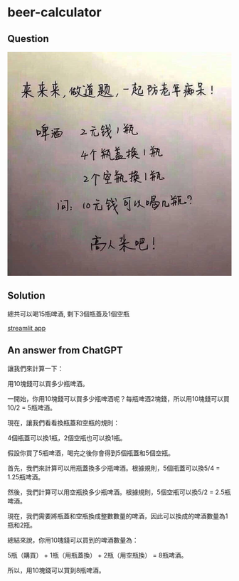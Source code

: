 # beer-calculator
## Question
![question](question.jpg)

## Solution
總共可以喝15瓶啤酒, 剩下3個瓶蓋及1個空瓶

[streamlit app](https://beer-calculator.streamlit.app/)

## An answer from ChatGPT 
讓我們來計算一下：

用10塊錢可以買多少瓶啤酒。

一開始，你用10塊錢可以買多少瓶啤酒呢？每瓶啤酒2塊錢，所以用10塊錢可以買10/2 = 5瓶啤酒。

現在，讓我們看看換瓶蓋和空瓶的規則：

4個瓶蓋可以換1瓶，2個空瓶也可以換1瓶。

假設你買了5瓶啤酒，喝完之後你會得到5個瓶蓋和5個空瓶。

首先，我們來計算可以用瓶蓋換多少瓶啤酒。根據規則，5個瓶蓋可以換5/4 = 1.25瓶啤酒。

然後，我們計算可以用空瓶換多少瓶啤酒。根據規則，5個空瓶可以換5/2 = 2.5瓶啤酒。

現在，我們需要將瓶蓋和空瓶換成整數數量的啤酒，因此可以換成的啤酒數量為1瓶和2瓶。

總結來說，你用10塊錢可以買到的啤酒數量為：

5瓶（購買） + 1瓶（用瓶蓋換） + 2瓶（用空瓶換） = 8瓶啤酒。

所以，用10塊錢可以買到8瓶啤酒。
